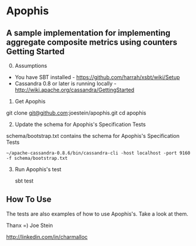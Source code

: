 Apophis
=======

A sample implementation for implementing aggregate composite metrics using counters
Getting Started
---------------

0) Assumptions

* You have SBT installed - https://github.com/harrah/xsbt/wiki/Setup
* Cassandra 0.8 or later is running locally - http://wiki.apache.org/cassandra/GettingStarted

1) Get Apophis

  git clone git@github.com:joestein/apophis.git
	cd apophis

2) Update the schema for Apophis's Specification Tests

schema/bootstrap.txt contains the schema for Apophis's Specification Tests

	~/apache-cassandra-0.8.6/bin/cassandra-cli -host localhost -port 9160 -f schema/bootstrap.txt

3) Run Apophis's test
	
	sbt test

How To Use
----------

The tests are also examples of how to use Apophis's.  Take a look at them.

Thanx =) Joe Stein

http://linkedin.com/in/charmalloc
